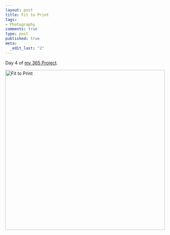 ```yaml
--- 
layout: post
title: Fit to Print
tags: 
- Photography
comments: true
type: post
published: true
meta: 
  _edit_last: "2"
---
```

Day 4 of <a href="http://www.flickr.com/photos/aaronbrethorst/sets/72157612028658986/">my 365 Project</a>.

<a title="Fit to Print by aaronbrethorst, on Flickr" href="http://www.flickr.com/photos/aaronbrethorst/3167786797/"><img src="http://farm4.static.flickr.com/3087/3167786797_57cb14c8ec.jpg" alt="Fit to Print" width="500" height="500" /></a>

